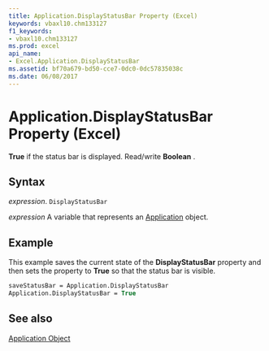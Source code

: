 ```yaml
---
title: Application.DisplayStatusBar Property (Excel)
keywords: vbaxl10.chm133127
f1_keywords:
- vbaxl10.chm133127
ms.prod: excel
api_name:
- Excel.Application.DisplayStatusBar
ms.assetid: bf70a679-bd50-cce7-0dc0-0dc57835038c
ms.date: 06/08/2017
---
```



# Application.DisplayStatusBar Property (Excel)

 **True** if the status bar is displayed. Read/write **Boolean** .


## Syntax

 _expression_. `DisplayStatusBar`

 _expression_ A variable that represents an [Application](Excel.Application-graph-property.md) object.


## Example

This example saves the current state of the  **DisplayStatusBar** property and then sets the property to **True** so that the status bar is visible.


```vb
saveStatusBar = Application.DisplayStatusBar 
Application.DisplayStatusBar = True
```


## See also


[Application Object](Excel.Application(object).md)

